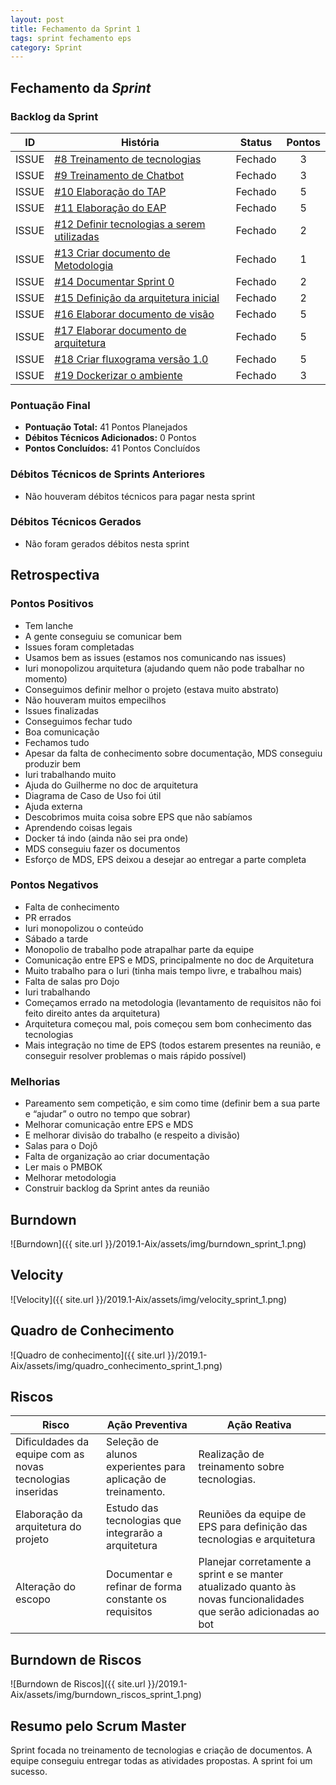 ```yaml
---
layout: post
title: Fechamento da Sprint 1
tags: sprint fechamento eps
category: Sprint
---
```

## Fechamento da _Sprint_

### Backlog da Sprint

| ID | História | Status | Pontos |
|:--:| ------- | :----: | :----: |
|ISSUE|[#8 Treinamento de tecnologias](https://github.com/fga-eps-mds/2019.1-aix/issues/8)|Fechado|3|
|ISSUE|[#9 Treinamento de Chatbot](https://github.com/fga-eps-mds/2019.1-aix/issues/9)| Fechado |3|
|ISSUE|[#10 Elaboração do TAP](https://github.com/fga-eps-mds/2019.1-aix/issues/10)|Fechado|5|
|ISSUE|[#11 Elaboração do EAP](https://github.com/fga-eps-mds/2019.1-aix/issues/11)|Fechado|5|
|ISSUE|[#12 Definir tecnologias a serem utilizadas](https://github.com/fga-eps-mds/2019.1-aix/issues/12)|Fechado|2|
|ISSUE|[#13 Criar documento de Metodologia](https://github.com/fga-eps-mds/2019.1-aix/issues/13)|Fechado|1|
|ISSUE|[#14 Documentar Sprint 0](https://github.com/fga-eps-mds/2019.1-aix/issues/14)|Fechado|2|
|ISSUE|[#15 Definição da arquitetura inicial](https://github.com/fga-eps-mds/2019.1-aix/issues/15)|Fechado|2|
|ISSUE|[#16 Elaborar documento de visão](https://github.com/fga-eps-mds/2019.1-aix/issues/16)|Fechado|5|
|ISSUE|[#17 Elaborar documento de arquitetura](https://github.com/fga-eps-mds/2019.1-aix/issues/17)|Fechado|5|
|ISSUE|[#18 Criar fluxograma versão 1.0](https://github.com/fga-eps-mds/2019.1-aix/issues/18)|Fechado|5|
|ISSUE|[#19 Dockerizar o ambiente](https://github.com/fga-eps-mds/2019.1-aix/issues/19)|Fechado|3|


### Pontuação Final

* __Pontuação Total:__ 41 Pontos Planejados
* __Débitos Técnicos Adicionados:__ 0 Pontos 
* __Pontos Concluídos:__ 41 Pontos Concluídos

### Débitos Técnicos de Sprints Anteriores

* Não houveram débitos técnicos para pagar nesta sprint

### Débitos Técnicos Gerados

* Não foram gerados débitos nesta sprint

## Retrospectiva

### Pontos Positivos

- Tem lanche
- A gente conseguiu se comunicar bem
- Issues foram completadas
- Usamos bem as issues (estamos nos comunicando nas issues)
- Iuri monopolizou arquitetura (ajudando quem não pode
trabalhar no momento)
- Conseguimos definir melhor o projeto (estava muito abstrato)
- Não houveram muitos empecilhos
- Issues finalizadas
- Conseguimos fechar tudo
- Boa comunicação
- Fechamos tudo
- Apesar da falta de conhecimento sobre documentação, MDS conseguiu produzir bem
- Iuri trabalhando muito
- Ajuda do Guilherme no doc de arquitetura
- Diagrama de Caso de Uso foi útil
- Ajuda externa
- Descobrimos muita coisa sobre EPS que não sabíamos
- Aprendendo coisas legais
- Docker tá indo (ainda não sei pra onde)
- MDS conseguiu fazer os documentos
- Esforço de MDS, EPS deixou a desejar ao entregar a parte completa


### Pontos Negativos

- Falta de conhecimento
- PR errados
- Iuri monopolizou o conteúdo
- Sábado a tarde
- Monopolio de trabalho pode atrapalhar parte da equipe
- Comunicação entre EPS e MDS, principalmente no doc de Arquitetura
- Muito trabalho para o Iuri (tinha mais tempo livre, e trabalhou mais)
- Falta de salas pro Dojo
- Iuri trabalhando
- Começamos errado na metodologia (levantamento de requisitos não foi feito direito antes da arquitetura)
- Arquitetura começou mal, pois começou sem bom conhecimento das tecnologias
- Mais integração no time de EPS (todos estarem presentes na reunião, e conseguir resolver problemas o mais rápido possível)


### Melhorias

- Pareamento sem competição, e sim como time (definir bem a sua parte e “ajudar” o outro no tempo que sobrar)
- Melhorar comunicação entre EPS e MDS
- E melhorar divisão do trabalho (e respeito a divisão)
- Salas para o Dojô
- Falta de organização ao criar documentação
- Ler mais o PMBOK
- Melhorar metodologia
- Construir backlog da Sprint antes da reunião


## Burndown

![Burndown]({{ site.url }}/2019.1-Aix/assets/img/burndown_sprint_1.png)

## Velocity

![Velocity]({{ site.url }}/2019.1-Aix/assets/img/velocity_sprint_1.png)


## Quadro de Conhecimento

![Quadro de conhecimento]({{ site.url }}/2019.1-Aix/assets/img/quadro_conhecimento_sprint_1.png)


## Riscos

| Risco  | Ação Preventiva  | Ação Reativa  |
|---|---|---|
| Dificuldades da equipe com as novas tecnologias inseridas |Seleção de alunos experientes para aplicação de treinamento. |Realização de treinamento sobre tecnologias. |
|Elaboração da arquitetura do projeto |Estudo das tecnologias que integrarão a arquitetura |Reuniões da equipe de EPS para definição das tecnologias e arquitetura |
|Alteração do escopo |Documentar e refinar de forma constante os requisitos |Planejar corretamente a sprint e se manter atualizado quanto às novas funcionalidades que serão adicionadas ao bot |

## Burndown de Riscos

![Burndown de Riscos]({{ site.url }}/2019.1-Aix/assets/img/burndown_riscos_sprint_1.png)

## Resumo pelo Scrum Master

Sprint focada no treinamento de tecnologias e criação de documentos. A equipe conseguiu entregar todas as atividades propostas. A sprint foi um sucesso.